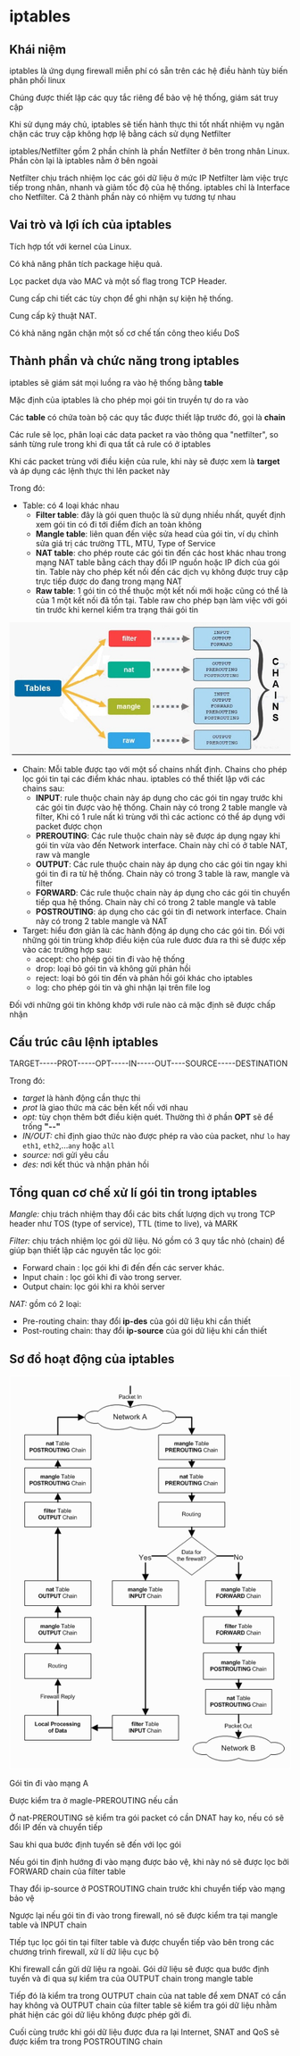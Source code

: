 # iptables
## Khái niệm 
iptables là ứng dụng firewall miễn phí có sẵn trên các hệ điều hành tùy biến phân phối linux

Chúng được thiết lập các quy tắc riêng để bảo vệ hệ thống, giám sát truy cập

Khi sử dụng máy chủ, iptables sẽ tiến hành thực thi tốt nhất nhiệm vụ ngăn chặn các truy cập không hợp lệ bằng cách sử dụng Netfilter

iptables/Netfilter gồm 2 phần chính là phần Netfilter ở bên trong nhân Linux. Phần còn lại là iptables nằm ở bên ngoài

Netfilter chịu trách nhiệm lọc các gói dữ liệu ở mức IP Netfilter làm việc trực tiếp trong nhân, nhanh và giảm tốc độ của hệ thống. iptables chỉ là Interface cho Netfilter. Cả 2 thành phần này có nhiệm vụ tương tự nhau
## Vai trò và lợi ích của iptables
Tích hợp tốt với kernel của Linux. 

Có khả năng phân tích package hiệu quả. 

Lọc packet dựa vào MAC và một số flag trong TCP Header. 

Cung cấp chi tiết các tùy chọn để ghi nhận sự kiện hệ thống. 

Cung cấp kỹ thuật NAT. 

Có khả năng ngăn chặn một số cơ chế tấn công theo kiểu DoS
## Thành phần và chức năng trong iptables
iptables sẽ giám sát mọi luồng ra vào hệ thống bằng __table__

Mặc định của iptables là cho phép mọi gói tin truyền tự do ra vào

Các __table__ có chứa toàn bộ các quy tắc được thiết lập trước đó, gọi là __chain__

Các rule sẽ lọc, phân loại các data packet ra vào thông qua "netfilter", so sánh từng rule trong khi đi qua tất cả rule có ở iptables

Khi các packet trùng với điều kiện của rule, khi này sẽ được xem là __target__ và áp dụng các lệnh thực thi lên packet này

Trong đó:
- Table: có 4 loại khác nhau
    - __Filter table__: đây là gói quen thuộc là sử dụng nhiều nhất, quyết định xem gói tin có đi tới điểm đích an toàn không
    - __Mangle table__: liên quan đến việc sửa head của gói tin, ví dụ chỉnh sửa giá trị các trường TTL, MTU, Type of Service
    - __NAT table__: cho phép route các gói tin đến các host khác nhau trong mạng NAT table bằng cách thay đổi IP nguồn hoặc IP đích của gói tin. Table này cho phép kết nối đến các dịch vụ không được truy cập trực tiếp được do đang trong mạng NAT
    - __Raw table__: 1 gói tin có thể thuộc một kết nối mới hoặc cũng có thể là của 1 một kết nối đã tồn tại. Table raw cho phép bạn làm việc với gói tin trước khi kernel kiểm tra trạng thái gói tin

![](/images/table_type.jpg)

- Chain: 
    Mỗi table được tạo với một số chains nhất định. Chains cho phép lọc gói tin tại các điểm khác nhau. iptables có thể thiết lập với các chains sau:
    - __INPUT__: rule thuộc chain này áp dụng cho các gói tin ngay trước khi các gói tin được vào hệ thống. Chain này có trong 2 table mangle và filter, Khi có 1 rule nất kì trùng với thì các actionc có thể áp dụng với packet được chọn
    - __PREROUTING__: Các rule thuộc chain này sẽ được áp dụng ngay khi gói tin vừa vào đến Network interface. Chain này chỉ có ở table NAT, raw và mangle
    - __OUTPUT__: Các rule thuộc chain này áp dụng cho các gói tin ngay khi gói tin đi ra từ hệ thống. Chain này có trong 3 table là raw, mangle và filter
    - __FORWARD__: Các rule thuộc chain này áp dụng cho các gói tin chuyển tiếp qua hệ thống. Chain này chỉ có trong 2 table mangle và table
    - __POSTROUTING__: áp dụng cho các gói tin đi network interface. Chain này có trong 2 table mangle và NAT
- Target: hiểu đơn giản là các hành động áp dụng cho các gói tin. Đối với những gói tin trùng khớp điều kiện của rule đươc đưa ra thì sẽ được xếp vào các trường hợp sau:
    - accept: cho phép gói tin đi vào hệ thống
    - drop: loại bỏ gói tin và không gửi phản hồi
    - reject: loại bỏ gói tin đến và phản hồi gói khác cho iptables
    - log: cho phép gói tin và ghi nhận lại trên file log

Đối với những gói tin không khớp với rule nào cả mặc định sẽ được chấp nhận

## Cấu trúc câu lệnh iptables
TARGET-----PROT-----OPT-----IN-----OUT----SOURCE-----DESTINATION

Trong đó:
- _target_ là hành động cần thực thi
- _prot_ là giao thức mà các bên kết nối với nhau 
- _opt:_ tùy chọn thêm bớt điều kiện quét. Thường thì ở phần __OPT__ sẽ để trống __"--"__
- _IN/OUT:_ chỉ định giao thức nào được phép ra vào của packet, như `lo` hay `eth1`, `eth2`,...`any` hoặc `all`
- _source:_ nơi gửi yêu cầu
- _des:_ nơi kết thúc và nhận phản hồi

## Tổng quan cơ chế xử lí gói tin trong iptables
*Mangle:* chịu trách nhiệm thay đổi các bits chất lượng dịch vụ trong TCP header như TOS (type of service), TTL (time to live), và MARK

*Filter:* chịu trách nhiệm lọc gói dữ liệu. Nó gồm có 3 quy tắc nhỏ (chain) để giúp bạn thiết lập các nguyên tắc lọc gói:

- Forward chain : lọc gói khi đi đến đến các server khác.
- Input chain : lọc gói khi đi vào trong server.
- Output chain: lọc gói khi ra khỏi server

*NAT:* gồm có 2 loại:

- Pre-routing chain: thay đổi __ip-des__ của gói dữ liệu khi cần thiết
- Post-routing chain: thay đổi __ip-source__ của gói dữ liệu khi cần thiết
## Sơ đồ hoạt động của iptables
![](/images/Iptables.gif)

Gói tin đi vào mạng A

Được kiểm tra ở magle-PREROUTING nếu cần

Ở nat-PREROUTING sẽ kiểm tra gói packet có cần DNAT hay ko, nếu có sẽ đổi IP đến và chuyển tiếp

Sau khi qua bước định tuyến sẽ đến với lọc gói

Nếu gói tin định hướng đi vào mạng được bảo vệ, khi này nó sẽ được lọc bởi FORWARD chain của filter table

Thay đổi ip-source ở POSTROUTING chain trước khi chuyển tiếp vào mạng bảo vệ

Ngược lại nếu gói tin đi vào trong firewall, nó sẽ được kiểm tra tại mangle table và INPUT chain

TIếp tục lọc gói tin tại filter table và được chuyển tiếp vào bên trong các chương trình firewall, xử lí dữ liệu cục bộ 

Khi firewall cần gửi dữ liệu ra ngoài. Gói dữ liệu sẽ được qua bước định tuyến và đi qua sự kiểm tra của OUTPUT chain trong mangle table

Tiếp đó là kiểm tra trong OUTPUT chain của nat table để xem DNAT có cần hay không và OUTPUT chain của filter table sẽ kiểm tra gói dữ liệu nhằm phát hiện các gói dữ liệu không được phép gởi đi.

Cuối cùng trước khi gói dữ liệu được đưa ra lại Internet, SNAT and QoS sẽ được kiểm tra trong POSTROUTING chain

